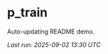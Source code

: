 # p_train

Auto-updating README demo.

<!--START_SECTION:status-->
_Last run: 2025-09-02 13:30 UTC_
<!--END_SECTION:status-->


















































































































































































































































































































